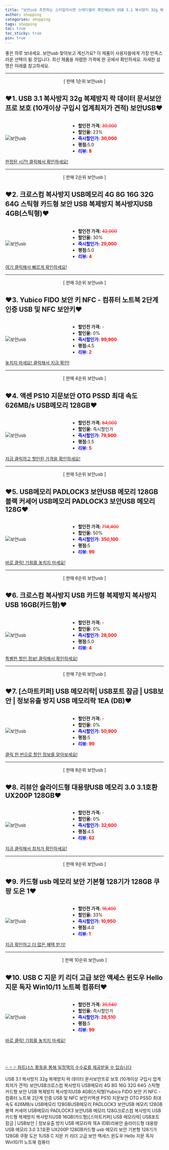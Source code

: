 ```yaml
---
title: "보안usb 추천하는 스타일리시한 스테디셀러 확인해보자 USB 3.1 복사방지 32g 복제방지"
author: shopping
categories: shopping
tags: shopping
toc: true
toc_sticky: true
pin: true
---
```

좋은 하루 보내세요. 보안usb 찾아보고 계신가요? 이 제품이 사용자들에게 가장 만족스러운 선택이 될 것입니다. 최신 제품을 저렴한 가격에 한 곳에서 확인하세요. 자세한 설명은 아래를 참고하세요.

---
<p class="toplist" style="margin: 0 auto; display: block; width: fit-content;">[ 판매 1순위 보안usb ]</p>

<h2><strong>❤️1. USB 3.1 복사방지 32g 복제방지 락 데이터 문서보안프로 보호 (10개이상 구입시 업계최저가 견적) 보안USB❤️</strong></h2>

<div style="display: flex; align-items: center;">
    <div style="flex: 0.4;">
        <img src="https://thumbnail6.coupangcdn.com/thumbnails/remote/230x230ex/image/vendor_inventory/f76f/20e6562837d93b84df916f7ac5a3a561ed7624184779d284e8d6de771439.jpg" alt="보안usb" style="max-width: 100%;">
    </div>
    <div style="flex: 0.6; margin-left: 10px;">
        <ul>
            <li><strong>할인전 가격:</strong> <del style="color: red;">39,000</del></li>
            <li><strong>할인율:</strong> 23%</li>
            <li><span style='color:blue'><strong>즉시할인가:</strong></span> <span style='color:red'><strong>30,000</strong></span></li>
            <li><strong>평점:</strong>5.0</li>
            <li><span style='color:blue'><strong>리뷰:</strong></span> <span style='color:red'><strong>8</strong></span></li>
        </ul>
    </div>
</div>
<div class="center">
    <a href="https://William4Davisa.github.io?lptag=AF9450613&subid=githubio&pageKey=7154588470&traceid=V0-153&itemId=17993955662&vendorItemId=85150417377" class="myButton">
        한정된 시간! 클릭해서 확인하세요!
    </a>
</div>


---
<p class="toplist" style="margin: 0 auto; display: block; width: fit-content;">[ 판매 2순위 보안usb ]</p>

<h2><strong>❤️2. 크로스컴 복사방지 USB메모리 4G 8G 16G 32G 64G 스틱형 카드형 보안 USB 복제방지 복사방지USB 4GB(스틱형)❤️</strong></h2>

<div style="display: flex; align-items: center;">
    <div style="flex: 0.4;">
        <img src="https://thumbnail7.coupangcdn.com/thumbnails/remote/230x230ex/image/vendor_inventory/4c15/b39fcd89699878c055736e10e70da9f7cede5b68b269ee6f82356cd225ad.jpg" alt="보안usb" style="max-width: 100%;">
    </div>
    <div style="flex: 0.6; margin-left: 10px;">
        <ul>
            <li><strong>할인전 가격:</strong> <del style="color: red;">42,000</del></li>
            <li><strong>할인율:</strong> 30%</li>
            <li><span style='color:blue'><strong>즉시할인가:</strong></span> <span style='color:red'><strong>29,000</strong></span></li>
            <li><strong>평점:</strong>5.0</li>
            <li><span style='color:blue'><strong>리뷰:</strong></span> <span style='color:red'><strong>4</strong></span></li>
        </ul>
    </div>
</div>
<div class="center">
    <a href="https://William4Davisa.github.io?lptag=AF9450613&subid=githubio&pageKey=6559151069&traceid=V0-153&itemId=20435980254&vendorItemId=87516848178" class="myButton">
        여기 클릭해서 빠르게 확인하세요!
    </a>
</div>


---
<p class="toplist" style="margin: 0 auto; display: block; width: fit-content;">[ 판매 3순위 보안usb ]</p>

<h2><strong>❤️3. Yubico FIDO 보안 키 NFC - 컴퓨터 노트북 2단계 인증 USB 및 NFC 보안키❤️</strong></h2>

<div style="display: flex; align-items: center;">
    <div style="flex: 0.4;">
        <img src="https://thumbnail7.coupangcdn.com/thumbnails/remote/230x230ex/image/vendor_inventory/561b/fee4b92b6613b1101963d6adecf2beaa4ec05e16180458924b1d28f3c9ff.jpg" alt="보안usb" style="max-width: 100%;">
    </div>
    <div style="flex: 0.6; margin-left: 10px;">
        <ul>
            <li><strong>할인전 가격:</strong> <del style="color: red;">-</del></li>
            <li><strong>할인율:</strong> 0%</li>
            <li><span style='color:blue'><strong>즉시할인가:</strong></span> <span style='color:red'><strong>99,900</strong></span></li>
            <li><strong>평점:</strong>4.5</li>
            <li><span style='color:blue'><strong>리뷰:</strong></span> <span style='color:red'><strong>2</strong></span></li>
        </ul>
    </div>
</div>
<div class="center">
    <a href="https://William4Davisa.github.io?lptag=AF9450613&subid=githubio&pageKey=7810022004&traceid=V0-153&itemId=21181146976&vendorItemId=79237033785" class="myButton">
        놓치지 마세요! 클릭해서 지금 확인!
    </a>
</div>


---
<p class="toplist" style="margin: 0 auto; display: block; width: fit-content;">[ 판매 4순위 보안usb ]</p>

<h2><strong>❤️4. 액센 PS10 지문보안 OTG PSSD 최대 속도 626MB/s USB메모리 128GB❤️</strong></h2>

<div style="display: flex; align-items: center;">
    <div style="flex: 0.4;">
        <img src="https://thumbnail6.coupangcdn.com/thumbnails/remote/230x230ex/image/vendor_inventory/7d47/c4d6356fdd91c429608f5704c88e177b00ac58071d2471d8c9d2dac45bae.jpg" alt="보안usb" style="max-width: 100%;">
    </div>
    <div style="flex: 0.6; margin-left: 10px;">
        <ul>
            <li><strong>할인전 가격:</strong> <del style="color: red;">84,000</del></li>
            <li><strong>할인율:</strong> 즉시할인가</li>
            <li><span style='color:blue'><strong>즉시할인가:</strong></span> <span style='color:red'><strong>79,900</strong></span></li>
            <li><strong>평점:</strong>3.5</li>
            <li><span style='color:blue'><strong>리뷰:</strong></span> <span style='color:red'><strong>5</strong></span></li>
        </ul>
    </div>
</div>
<div class="center">
    <a href="https://William4Davisa.github.io?lptag=AF9450613&subid=githubio&pageKey=7755851533&traceid=V0-153&itemId=20903304107&vendorItemId=87970323983" class="myButton">
        지금 클릭하고 할인된 가격을 확인하세요!
    </a>
</div>


---
<p class="toplist" style="margin: 0 auto; display: block; width: fit-content;">[ 판매 5순위 보안usb ]</p>

<h2><strong>❤️5. USB메모리 PADLOCK3 보안USB 메모리 128GB 블랙 커세어 USB메모리 PADLOCK3 보안USB 메모리 128G❤️</strong></h2>

<div style="display: flex; align-items: center;">
    <div style="flex: 0.4;">
        <img src="https://thumbnail8.coupangcdn.com/thumbnails/remote/230x230ex/image/vendor_inventory/d605/7591d0a520bfe9b2671c61bbc05abc027af86dfbf781b2228f4233112312.jpg" alt="보안usb" style="max-width: 100%;">
    </div>
    <div style="flex: 0.6; margin-left: 10px;">
        <ul>
            <li><strong>할인전 가격:</strong> <del style="color: red;">714,400</del></li>
            <li><strong>할인율:</strong> 50%</li>
            <li><span style='color:blue'><strong>즉시할인가:</strong></span> <span style='color:red'><strong>350,100</strong></span></li>
            <li><strong>평점:</strong>5</li>
            <li><span style='color:blue'><strong>리뷰:</strong></span> <span style='color:red'><strong>99</strong></span></li>
        </ul>
    </div>
</div>
<div class="center">
    <a href="https://William4Davisa.github.io?lptag=AF9450613&subid=githubio&pageKey=8180009000&traceid=V0-153&itemId=23383612701&vendorItemId=90413630649" class="myButton">
        바로 클릭! 기회를 놓치지 마세요!
    </a>
</div>


---
<p class="toplist" style="margin: 0 auto; display: block; width: fit-content;">[ 판매 6순위 보안usb ]</p>

<h2><strong>❤️6. 크로스컴 복사방지 USB 카드형 복제방지 복사방지USB 16GB(카드형)❤️</strong></h2>

<div style="display: flex; align-items: center;">
    <div style="flex: 0.4;">
        <img src="https://thumbnail10.coupangcdn.com/thumbnails/remote/230x230ex/image/vendor_inventory/1f18/a9ac49b6ee13385671f95be61c66d5a3b0b4b296f5cee700fd952cae1df7.jpg" alt="보안usb" style="max-width: 100%;">
    </div>
    <div style="flex: 0.6; margin-left: 10px;">
        <ul>
            <li><strong>할인전 가격:</strong> <del style="color: red;">-</del></li>
            <li><strong>할인율:</strong> 0%</li>
            <li><span style='color:blue'><strong>즉시할인가:</strong></span> <span style='color:red'><strong>28,000</strong></span></li>
            <li><strong>평점:</strong>5.0</li>
            <li><span style='color:blue'><strong>리뷰:</strong></span> <span style='color:red'><strong>4</strong></span></li>
        </ul>
    </div>
</div>
<div class="center">
    <a href="https://William4Davisa.github.io?lptag=AF9450613&subid=githubio&pageKey=7665901072&traceid=V0-153&itemId=20435951111&vendorItemId=81916650170" class="myButton">
        특별한 할인 정보! 클릭해서 확인하세요!
    </a>
</div>


---
<p class="toplist" style="margin: 0 auto; display: block; width: fit-content;">[ 판매 7순위 보안usb ]</p>

<h2><strong>❤️7. [스마트키퍼] USB 메모리락| USB포트 잠금 | USB보안 | 정보유출 방지 USB 메모리락 1EA (DB)❤️</strong></h2>

<div style="display: flex; align-items: center;">
    <div style="flex: 0.4;">
        <img src="https://thumbnail9.coupangcdn.com/thumbnails/remote/230x230ex/image/vendor_inventory/f2eb/e9c4e825af3a3cc9918b891a21df7725fea3daea94412a7b634f3a291974.jpg" alt="보안usb" style="max-width: 100%;">
    </div>
    <div style="flex: 0.6; margin-left: 10px;">
        <ul>
            <li><strong>할인전 가격:</strong> <del style="color: red;">-</del></li>
            <li><strong>할인율:</strong> 0%</li>
            <li><span style='color:blue'><strong>즉시할인가:</strong></span> <span style='color:red'><strong>50,900</strong></span></li>
            <li><strong>평점:</strong>5</li>
            <li><span style='color:blue'><strong>리뷰:</strong></span> <span style='color:red'><strong>99</strong></span></li>
        </ul>
    </div>
</div>
<div class="center">
    <a href="https://William4Davisa.github.io?lptag=AF9450613&subid=githubio&pageKey=8217701887&traceid=V0-153&itemId=23609875050&vendorItemId=75513472788" class="myButton">
        클릭 한 번으로 할인 정보를 알아보세요!
    </a>
</div>


---
<p class="toplist" style="margin: 0 auto; display: block; width: fit-content;">[ 판매 8순위 보안usb ]</p>

<h2><strong>❤️8. 리뷰안 슬라이드형 대용량USB 메모리 3.0 3.1호환 UX200P 128GB❤️</strong></h2>

<div style="display: flex; align-items: center;">
    <div style="flex: 0.4;">
        <img src="https://thumbnail8.coupangcdn.com/thumbnails/remote/230x230ex/image/retail/images/2019/12/02/18/8/3c1554a4-d8c0-4e3c-b008-a60beef7ba9d.jpg" alt="보안usb" style="max-width: 100%;">
    </div>
    <div style="flex: 0.6; margin-left: 10px;">
        <ul>
            <li><strong>할인전 가격:</strong> <del style="color: red;">-</del></li>
            <li><strong>할인율:</strong> 0%</li>
            <li><span style='color:blue'><strong>즉시할인가:</strong></span> <span style='color:red'><strong>32,600</strong></span></li>
            <li><strong>평점:</strong>4.5</li>
            <li><span style='color:blue'><strong>리뷰:</strong></span> <span style='color:red'><strong>62</strong></span></li>
        </ul>
    </div>
</div>
<div class="center">
    <a href="https://William4Davisa.github.io?lptag=AF9450613&subid=githubio&pageKey=1058135592&traceid=V0-153&itemId=2001468156&vendorItemId=70001457813" class="myButton">
        지금 클릭해서 최저가 확인하세요!
    </a>
</div>


---
<p class="toplist" style="margin: 0 auto; display: block; width: fit-content;">[ 판매 9순위 보안usb ]</p>

<h2><strong>❤️9. 카드형 usb 메모리 보안 기본형 128기가 128GB 쿠팡 도은 1❤️</strong></h2>

<div style="display: flex; align-items: center;">
    <div style="flex: 0.4;">
        <img src="https://thumbnail10.coupangcdn.com/thumbnails/remote/230x230ex/image/vendor_inventory/7ecc/bda06d3bb8cac8e95696e61f13210c5381c7eb38e6764cb1302db11ae47f.jpg" alt="보안usb" style="max-width: 100%;">
    </div>
    <div style="flex: 0.6; margin-left: 10px;">
        <ul>
            <li><strong>할인전 가격:</strong> <del style="color: red;">16,400</del></li>
            <li><strong>할인율:</strong> 33%</li>
            <li><span style='color:blue'><strong>즉시할인가:</strong></span> <span style='color:red'><strong>10,950</strong></span></li>
            <li><strong>평점:</strong>4.0</li>
            <li><span style='color:blue'><strong>리뷰:</strong></span> <span style='color:red'><strong>1</strong></span></li>
        </ul>
    </div>
</div>
<div class="center">
    <a href="https://William4Davisa.github.io?lptag=AF9450613&subid=githubio&pageKey=6870108886&traceid=V0-153&itemId=16431923084&vendorItemId=83622717588" class="myButton">
        지금 확인하고 더 많은 혜택 받기!
    </a>
</div>


---
<p class="toplist" style="margin: 0 auto; display: block; width: fit-content;">[ 판매 10순위 보안usb ]</p>

<h2><strong>❤️10. USB C 지문 키 리더 고급 보안 액세스 윈도우 Hello 지문 독자 Win10/11 노트북 컴퓨터❤️</strong></h2>

<div style="display: flex; align-items: center;">
    <div style="flex: 0.4;">
        <img src="https://thumbnail10.coupangcdn.com/thumbnails/remote/230x230ex/image/vendor_inventory/bc4f/a959bc3610761ab9b9b90fa01304abced29ebead52845d8027012e80768b.jpg" alt="보안usb" style="max-width: 100%;">
    </div>
    <div style="flex: 0.6; margin-left: 10px;">
        <ul>
            <li><strong>할인전 가격:</strong> <del style="color: red;">35,540</del></li>
            <li><strong>할인율:</strong> 즉시할인가</li>
            <li><span style='color:blue'><strong>즉시할인가:</strong></span> <span style='color:red'><strong>28,510</strong></span></li>
            <li><strong>평점:</strong>5</li>
            <li><span style='color:blue'><strong>리뷰:</strong></span> <span style='color:red'><strong>99</strong></span></li>
        </ul>
    </div>
</div>
<div class="center">
    <a href="https://William4Davisa.github.io?lptag=AF9450613&subid=githubio&pageKey=8080961242&traceid=V0-153&itemId=22785857825&vendorItemId=89835474479" class="myButton">
        바로 클릭! 기회를 놓치지 마세요!
    </a>
</div>

<br><br><br>[💦 💦 💦 파트너스 활동을 통해 일정액의 수수료를 제공받을 수 있습니다](https://link.coupang.com/a/bcpT2c)<br><br>USB 3.1 복사방지 32g 복제방지 락 데이터 문서보안프로 보호 (10개이상 구입시 업계최저가 견적) 보안USB크로스컴 복사방지 USB메모리 4G 8G 16G 32G 64G 스틱형 카드형 보안 USB 복제방지 복사방지USB 4GB(스틱형)Yubico FIDO 보안 키 NFC - 컴퓨터 노트북 2단계 인증 USB 및 NFC 보안키액센 PS10 지문보안 OTG PSSD 최대 속도 626MB/s USB메모리 128GBUSB메모리 PADLOCK3 보안USB 메모리 128GB 블랙 커세어 USB메모리 PADLOCK3 보안USB 메모리 128G크로스컴 복사방지 USB 카드형 복제방지 복사방지USB 16GB(카드형)[스마트키퍼] USB 메모리락| USB포트 잠금 | USB보안 | 정보유출 방지 USB 메모리락 1EA (DB)리뷰안 슬라이드형 대용량USB 메모리 3.0 3.1호환 UX200P 128GB카드형 usb 메모리 보안 기본형 128기가 128GB 쿠팡 도은 1USB C 지문 키 리더 고급 보안 액세스 윈도우 Hello 지문 독자 Win10/11 노트북 컴퓨터
